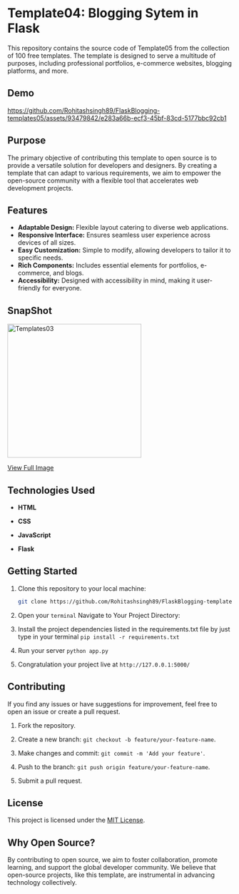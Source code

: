 # Template04: Blogging Sytem in Flask 
This repository contains the source code of Template05 from the collection of 100 free templates. The template is designed to serve a multitude of purposes, including professional portfolios, e-commerce websites, blogging platforms, and more.

## Demo 
https://github.com/Rohitashsingh89/FlaskBlogging-templates05/assets/93479842/e283a66b-ecf3-45bf-83cd-5177bbc92cb1

## Purpose
The primary objective of contributing this template to open source is to provide a versatile solution for developers and designers. By creating a template that can adapt to various requirements, we aim to empower the open-source community with a flexible tool that accelerates web development projects.

## Features

- **Adaptable Design:** Flexible layout catering to diverse web applications.
- **Responsive Interface:** Ensures seamless user experience across devices of all sizes.
- **Easy Customization:** Simple to modify, allowing developers to tailor it to specific needs.
- **Rich Components:** Includes essential elements for portfolios, e-commerce, and blogs.
- **Accessibility:** Designed with accessibility in mind, making it user-friendly for everyone.

## SnapShot

<img src="https://github.com/Rohitashsingh89/FlaskBlogging-templates05/assets/93479842/bebf1a5f-9653-4505-9b3e-4109a06ae49f" alt="Templates03" height="300">

[View Full Image](https://github.com/Rohitashsingh89/FlaskBlogging-templates05/assets/93479842/bebf1a5f-9653-4505-9b3e-4109a06ae49f)


## Technologies Used

- **HTML**

- **CSS**
  
- **JavaScript**
  
- **Flask**
  

## Getting Started

1. Clone this repository to your local machine:

   ```bash
   git clone https://github.com/Rohitashsingh89/FlaskBlogging-templates05.git
   ```

2. Open your `terminal` Navigate to Your Project Directory:

3. Install the project dependencies listed in the requirements.txt file by just type in your terminal `pip install -r requirements.txt`

4. Run your server `python app.py`

5. Congratulation your project live at `http://127.0.0.1:5000/`
   

## Contributing

If you find any issues or have suggestions for improvement, feel free to open an issue or create a pull request.

1. Fork the repository.

2. Create a new branch: `git checkout -b feature/your-feature-name`.

3. Make changes and commit: `git commit -m 'Add your feature'`.

4. Push to the branch: `git push origin feature/your-feature-name`.

5. Submit a pull request.

## License

This project is licensed under the [MIT License](https://github.com/Rohitashsingh89/LICENSE.MD/blob/main/README.md).

## Why Open Source?

By contributing to open source, we aim to foster collaboration, promote learning, and support the global developer community. We believe that open-source projects, like this template, are instrumental in advancing technology collectively.

